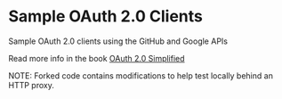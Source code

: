 # Sample OAuth 2.0 Clients

Sample OAuth 2.0 clients using the GitHub and Google APIs

Read more info in the book [OAuth 2.0 Simplified](https://oauth2simplified.com)

NOTE: Forked code contains modifications to help test locally behind an HTTP proxy.
